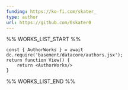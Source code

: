 ```yaml
---
funding: https://ko-fi.com/skater_
type: author
url: https://github.com/0skater0
---
```



%% WORKS_LIST_START %%

```datacorejsx
const { AuthorWorks } = await dc.require('basement/datacore/authors.jsx');
return function View() {
    return <AuthorWorks/>
}
```
%% WORKS_LIST_END %%